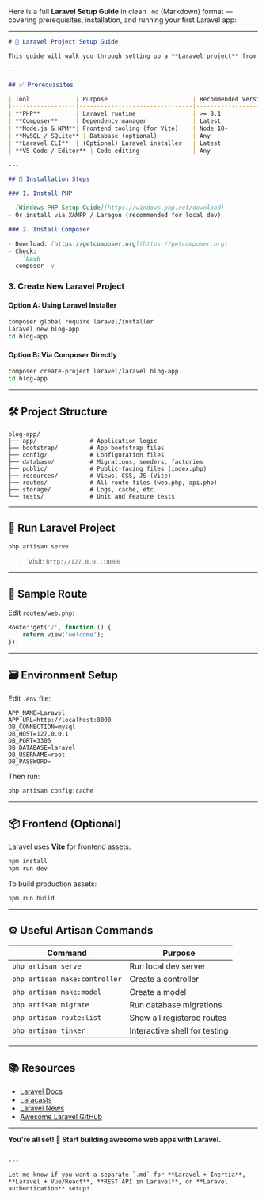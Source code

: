 Here is a full **Laravel Setup Guide** in clean `.md` (Markdown) format — covering prerequisites, installation, and running your first Laravel app:

---

````md
# 🚀 Laravel Project Setup Guide

This guide will walk you through setting up a **Laravel project** from scratch using Composer and Laravel CLI.

---

## ✅ Prerequisites

| Tool             | Purpose                        | Recommended Version |
|------------------|--------------------------------|---------------------|
| **PHP**          | Laravel runtime                | >= 8.1              |
| **Composer**     | Dependency manager             | Latest              |
| **Node.js & NPM**| Frontend tooling (for Vite)    | Node 18+            |
| **MySQL / SQLite** | Database (optional)          | Any                 |
| **Laravel CLI**  | (Optional) Laravel installer   | Latest              |
| **VS Code / Editor** | Code editing               | Any                 |

---

## 🧰 Installation Steps

### 1. Install PHP

- [Windows PHP Setup Guide](https://windows.php.net/download)
- Or install via XAMPP / Laragon (recommended for local dev)

### 2. Install Composer

- Download: [https://getcomposer.org](https://getcomposer.org)
- Check:
  ```bash
  composer -v
````

### 3. Create New Laravel Project

#### Option A: Using Laravel Installer

```bash
composer global require laravel/installer
laravel new blog-app
cd blog-app
```

#### Option B: Via Composer Directly

```bash
composer create-project laravel/laravel blog-app
cd blog-app
```

---

## 🛠️ Project Structure

```
blog-app/
├── app/               # Application logic
├── bootstrap/         # App bootstrap files
├── config/            # Configuration files
├── database/          # Migrations, seeders, factories
├── public/            # Public-facing files (index.php)
├── resources/         # Views, CSS, JS (Vite)
├── routes/            # All route files (web.php, api.php)
├── storage/           # Logs, cache, etc.
└── tests/             # Unit and Feature tests
```

---

## 🔄 Run Laravel Project

```bash
php artisan serve
```

> Visit: `http://127.0.0.1:8000`

---

## 🧪 Sample Route

Edit `routes/web.php`:

```php
Route::get('/', function () {
    return view('welcome');
});
```

---

## 🗃️ Environment Setup

Edit `.env` file:

```
APP_NAME=Laravel
APP_URL=http://localhost:8000
DB_CONNECTION=mysql
DB_HOST=127.0.0.1
DB_PORT=3306
DB_DATABASE=laravel
DB_USERNAME=root
DB_PASSWORD=
```

Then run:

```bash
php artisan config:cache
```

---

## 📦 Frontend (Optional)

Laravel uses **Vite** for frontend assets.

```bash
npm install
npm run dev
```

To build production assets:

```bash
npm run build
```

---

## ⚙️ Useful Artisan Commands

| Command                       | Purpose                       |
| ----------------------------- | ----------------------------- |
| `php artisan serve`           | Run local dev server          |
| `php artisan make:controller` | Create a controller           |
| `php artisan make:model`      | Create a model                |
| `php artisan migrate`         | Run database migrations       |
| `php artisan route:list`      | Show all registered routes    |
| `php artisan tinker`          | Interactive shell for testing |

---

## 📚 Resources

* [Laravel Docs](https://laravel.com/docs)
* [Laracasts](https://laracasts.com/)
* [Laravel News](https://laravel-news.com/)
* [Awesome Laravel GitHub](https://github.com/chiraggude/awesome-laravel)

---

**You're all set! 🎉 Start building awesome web apps with Laravel.**

```

---

Let me know if you want a separate `.md` for **Laravel + Inertia**, **Laravel + Vue/React**, **REST API in Laravel**, or **Laravel authentication** setup!
```
